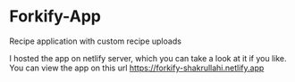 # Forkify-App
Recipe application with custom recipe uploads

I hosted the app on netlify server, which you can take a look at it if you like.
You can view the app on this url https://forkify-shakrullahi.netlify.app
